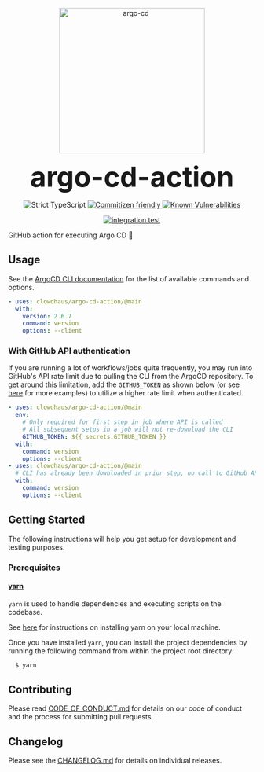 <p align="center">
  <img src=".github/argo-cd.png" alt="argo-cd" height="296px">
</p>
<h1 style="font-size: 56px; margin: 0; padding: 0;" align="center">
  argo-cd-action
</h1>
<p align="center">
  <img src="https://badgen.net/badge/TypeScript/strict%20%F0%9F%92%AA/blue" alt="Strict TypeScript">
  <a href="http://commitizen.github.io/cz-cli/" alt="commitizen cli">
    <img src="https://img.shields.io/badge/commitizen-friendly-brightgreen.svg" alt="Commitizen friendly">
  </a>
  <a href="https://snyk.io/test/github/clowdhaus/argo-cd-action">
    <img src="https://snyk.io/test/github/clowdhaus/argo-cd-action/badge.svg" alt="Known Vulnerabilities" data-canonical-src="https://snyk.io/test/github/clowdhaus/argo-cd-action">
  </a>
</p>
<p align="center">
  <a href="https://github.com/clowdhaus/argo-cd-action/actions?query=workflow%3Aintegration">
    <img src="https://github.com/clowdhaus/argo-cd-action/workflows/integration/badge.svg" alt="integration test">
  </a>
</p>

GitHub action for executing Argo CD 🦑

## Usage

See the [ArgoCD CLI documentation](https://argoproj.github.io/argo-cd/user-guide/commands/argocd/) for the list of available commands and options.

```yml
- uses: clowdhaus/argo-cd-action/@main
  with:
    version: 2.6.7
    command: version
    options: --client
```

### With GitHub API authentication

If you are running a lot of workflows/jobs quite frequently, you may run into GitHub's API rate limit due to pulling the CLI from the ArgoCD repository. To get around this limitation, add the `GITHUB_TOKEN` as shown below (or see [here](https://github.com/octokit/auth-action.js#createactionauth) for more examples) to utilize a higher rate limit when authenticated.

```yml
- uses: clowdhaus/argo-cd-action/@main
  env:
    # Only required for first step in job where API is called
    # All subsequent setps in a job will not re-download the CLI
    GITHUB_TOKEN: ${{ secrets.GITHUB_TOKEN }}
  with:
    command: version
    options: --client
- uses: clowdhaus/argo-cd-action/@main
  # CLI has already been downloaded in prior step, no call to GitHub API
  with:
    command: version
    options: --client
```

## Getting Started

The following instructions will help you get setup for development and testing purposes.

### Prerequisites

#### [yarn](https://github.com/yarnpkg/yarn)

`yarn` is used to handle dependencies and executing scripts on the codebase.

See [here](https://yarnpkg.com/en/docs/install#debian-stable) for instructions on installing yarn on your local machine.

Once you have installed `yarn`, you can install the project dependencies by running the following command from within the project root directory:

```bash
  $ yarn
```

## Contributing

Please read [CODE_OF_CONDUCT.md](.github/CODE_OF_CONDUCT.md) for details on our code of conduct and the process for submitting pull requests.

## Changelog

Please see the [CHANGELOG.md](CHANGELOG.md) for details on individual releases.

